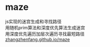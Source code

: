 # maze
js实现的迷宫生成和寻找路径  
用随机prim算法和深度优先算法生成迷宫  
用深度优先遍历加层次遍历寻找最短路径  
<a href="http://zhangzhenfang.github.io/maze" target="_blank">zhangzhenfang.github.io/maze</a>
